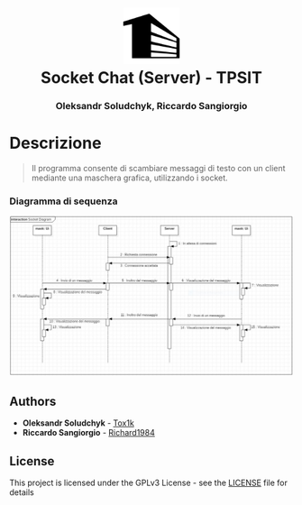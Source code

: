 <h1 align="center">
  <img src="https://raw.githubusercontent.com/ITISEnricoFermi/archivio-digitale-client/81041b2932b032ead156777a6927efe1925b52ca/static/shortcut/safari-pinned-tab.svg?sanitize=true" height="100"><br/>
  <span>Socket Chat (Server) - TPSIT</span>
</h1>
<h3 align="center">Oleksandr Soludchyk, Riccardo Sangiorgio</h3>

# Descrizione

> Il programma consente di scambiare messaggi di testo con un client mediante una maschera grafica, utilizzando i socket.

### Diagramma di sequenza

<img src="https://raw.githubusercontent.com/ITISEnricoFermi/socket-chat-server/master/diagrams/Class%20Diagram.JPG" alt="Sequence Diagram">

## Authors

* **Oleksandr Soludchyk** - [Tox1k](https://github.com/Tox1k)
* **Riccardo Sangiorgio** - [Richard1984](https://github.com/Richard1984/)

## License

This project is licensed under the GPLv3 License - see the [LICENSE](LICENSE) file for details
